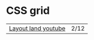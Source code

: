 # CSS grid

|  |  |
| :--- | :--- |
| [Layout land youtube](https://www.youtube.com/watch?v=FEnRpy9Xfes&list=PLbSquHt1VCf1x_-1ytlVMT0AMwADlWtc1) | 2/12 |

